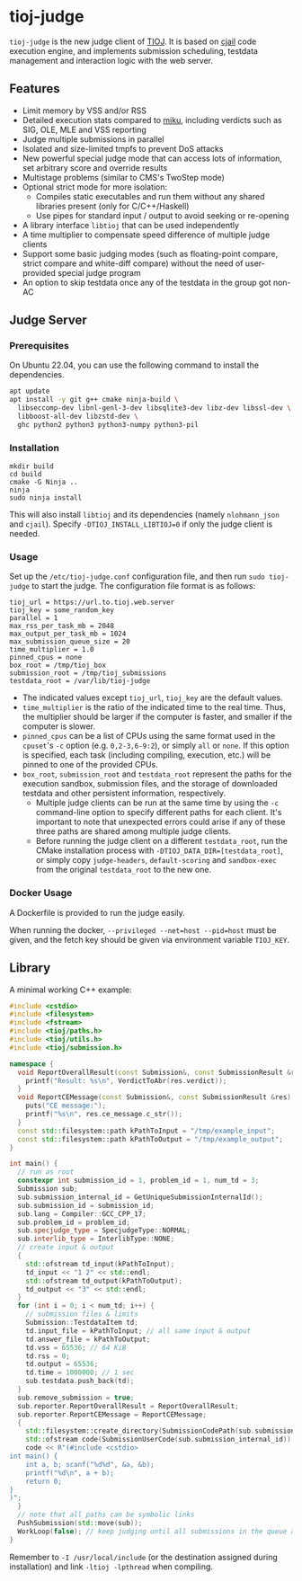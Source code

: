 # tioj-judge

`tioj-judge` is the new judge client of [TIOJ](https://github.com/TIOJ-INFOR-Online-Judge/tioj). It is based on [cjail](https://github.com/Leo1003/cjail) code execution engine, and implements submission scheduling, testdata management and interaction logic with the web server.

## Features

- Limit memory by VSS and/or RSS
- Detailed execution stats compared to [miku](https://github.com/TIOJ-INFOR-Online-Judge/miku), including verdicts such as SIG, OLE, MLE and VSS reporting
- Judge multiple submissions in parallel
- Isolated and size-limited tmpfs to prevent DoS attacks
- New powerful special judge mode that can access lots of information, set arbitrary score and override results
- Multistage problems (similar to CMS's TwoStep mode)
- Optional strict mode for more isolation:
    - Compiles static executables and run them without any shared libraries present (only for C/C++/Haskell)
    - Use pipes for standard input / output to avoid seeking or re-opening
- A library interface `libtioj` that can be used independently
- A time multiplier to compensate speed difference of multiple judge clients
- Support some basic judging modes (such as floating-point compare, strict compare and white-diff compare) without the need of user-provided special judge program
- An option to skip testdata once any of the testdata in the group got non-AC

## Judge Server

### Prerequisites

On Ubuntu 22.04, you can use the following command to install the dependencies.

```bash
apt update
apt install -y git g++ cmake ninja-build \
  libseccomp-dev libnl-genl-3-dev libsqlite3-dev libz-dev libssl-dev \
  libboost-all-dev libzstd-dev \
  ghc python2 python3 python3-numpy python3-pil
```

### Installation

```
mkdir build
cd build
cmake -G Ninja ..
ninja
sudo ninja install
```

This will also install `libtioj` and its dependencies (namely `nlohmann_json` and `cjail`). Specify `-DTIOJ_INSTALL_LIBTIOJ=0` if only the judge client is needed.

### Usage

Set up the `/etc/tioj-judge.conf` configuration file, and then run `sudo tioj-judge` to start the judge. The configuration file format is as follows:

```
tioj_url = https://url.to.tioj.web.server
tioj_key = some_random_key
parallel = 1
max_rss_per_task_mb = 2048
max_output_per_task_mb = 1024
max_submission_queue_size = 20
time_multiplier = 1.0
pinned_cpus = none
box_root = /tmp/tioj_box
submission_root = /tmp/tioj_submissions
testdata_root = /var/lib/tioj-judge
```

- The indicated values except `tioj_url`, `tioj_key` are the default values.
- `time_multiplier` is the ratio of the indicated time to the real time. Thus, the multiplier should be larger if the computer is faster, and smaller if the computer is slower.
- `pinned_cpus` can be a list of CPUs using the same format used in the `cpuset`'s `-c` option (e.g. `0,2-3,6-9:2`), or simply `all` or `none`. If this option is specified, each task (including compiling, execution, etc.) will be pinned to one of the provided CPUs.
- `box_root`, `submission_root` and `testdata_root` represent the paths for the execution sandbox, submission files, and the storage of downloaded testdata and other persistent information, respectively.
    - Multiple judge clients can be run at the same time by using the `-c` command-line option to specify different paths for each client. It's important to note that unexpected errors could arise if any of these three paths are shared among multiple judge clients.
    - Before running the judge client on a different `testdata_root`, run the CMake installation process with `-DTIOJ_DATA_DIR=[testdata_root]`, or simply copy `judge-headers`, `default-scoring` and `sandbox-exec` from the original `testdata_root` to the new one.

### Docker Usage

A Dockerfile is provided to run the judge easily.

When running the docker, `--privileged --net=host --pid=host` must be given, and the fetch key should be given via environment variable `TIOJ_KEY`.

## Library

A minimal working C++ example:

```c++
#include <cstdio>
#include <filesystem>
#include <fstream>
#include <tioj/paths.h>
#include <tioj/utils.h>
#include <tioj/submission.h>

namespace {
  void ReportOverallResult(const Submission&, const SubmissionResult &res) {
    printf("Result: %s\n", VerdictToAbr(res.verdict));
  }
  void ReportCEMessage(const Submission&, const SubmissionResult &res) {
    puts("CE message:");
    printf("%s\n", res.ce_message.c_str());
  }
  const std::filesystem::path kPathToInput = "/tmp/example_input";
  const std::filesystem::path kPathToOutput = "/tmp/example_output";
}

int main() {
  // run as root
  constexpr int submission_id = 1, problem_id = 1, num_td = 3;
  Submission sub;
  sub.submission_internal_id = GetUniqueSubmissionInternalId();
  sub.submission_id = submission_id;
  sub.lang = Compiler::GCC_CPP_17;
  sub.problem_id = problem_id;
  sub.specjudge_type = SpecjudgeType::NORMAL;
  sub.interlib_type = InterlibType::NONE;
  // create input & output
  {
    std::ofstream td_input(kPathToInput);
    td_input << "1 2" << std::endl;
    std::ofstream td_output(kPathToOutput);
    td_output << "3" << std::endl;
  }
  for (int i = 0; i < num_td; i++) {
    // submission files & limits
    Submission::TestdataItem td;
    td.input_file = kPathToInput; // all same input & output
    td.answer_file = kPathToOutput;
    td.vss = 65536; // 64 KiB
    td.rss = 0;
    td.output = 65536;
    td.time = 1000000; // 1 sec
    sub.testdata.push_back(td);
  }
  sub.remove_submission = true;
  sub.reporter.ReportOverallResult = ReportOverallResult;
  sub.reporter.ReportCEMessage = ReportCEMessage;
  {
    std::filesystem::create_directory(SubmissionCodePath(sub.submission_internal_id));
    std::ofstream code(SubmissionUserCode(sub.submission_internal_id));
    code << R"(#include <cstdio>
int main() {
    int a, b; scanf("%d%d", &a, &b);
    printf("%d\n", a + b);
    return 0;
}
)";
  }
  // note that all paths can be symbolic links
  PushSubmission(std::move(sub));
  WorkLoop(false); // keep judging until all submissions in the queue are finished
}
```

Remember to `-I /usr/local/include` (or the destination assigned during installation) and link `-ltioj -lpthread` when compiling.
